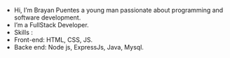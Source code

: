 - Hi, I’m Brayan Puentes a young man passionate about programming and software development.
- I’m a FullStack Developer.
- Skills :
- Front-end: HTML, CSS, JS.
- Backe end: Node js, ExpressJs, Java, Mysql.
<!---
SMITH367/SMITH367 is a ✨ special ✨ repository because its `README.md` (this file) appears on your GitHub profile.
You can click the Preview link to take a look at your changes.
--->
